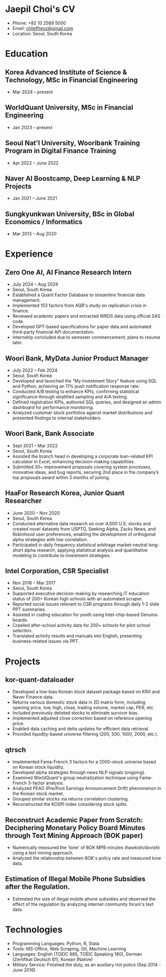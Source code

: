 
# Jaepil Choi's CV

- Phone: +82 10 2589 5000
- Email: [chljeffreyz@gmail.com](mailto:chljeffreyz@gmail.com)
- Location: Seoul, South Korea


# Education

## Korea Advanced Institute of Science & Technology, MSc in Financial Engineering

- Mar 2024 – present

## WorldQuant University, MSc in Financial Engineering

- Jan 2023 – present

## Seoul Nat'l University, Wooribank Training Program in Digital Finance Training

- Apr 2022 – June 2022

## Naver AI Boostcamp, Deep Learning & NLP Projects

- Jan 2021 – June 2021

## Sungkyunkwan University, BSc in Global Economics / Informatics

- Mar 2013 – Aug 2020

# Experience

## Zero One AI, AI Finance Research Intern

- July 2024 – Aug 2024
- Seoul, South Korea
- Established a Quant Factor Database to streamline financial data management.
- Implemented 153 factors from AQR's study on replication crisis in finance.
- Reviewed academic papers and extracted WRDS data using official SAS code.
- Developed GPT-based specifications for paper data and automated third-party financial API documentation.
- Internship concluded due to semester commencement; plans to resume later.

## Woori Bank, MyData Junior Product Manager

- July 2022 – Feb 2024
- Seoul, South Korea
- Developed and launched the “My Investment Story” feature using SQL and Python, achieving an 11% push notification response rate.
- Conducted A/B testing to enhance KPIs, confirming statistical significance through stratified sampling and A/A testing.
- Defined registration KPIs, authored SQL queries, and designed an admin dashboard for performance monitoring.
- Analyzed customer stock portfolios against market distributions and presented findings to internal stakeholders.

## Woori Bank, Bank Associate

- Sept 2021 – Mar 2022
- Seoul, South Korea
- Assisted the branch head in developing a corporate loan-related KPI calculator in Excel, enhancing decision-making capabilities.
- Submitted 30+ improvement proposals covering system processes, innovative ideas, and bug reports, securing 2nd place in the company’s top proposals award within 3 months of joining.

## HaaFor Research Korea, Junior Quant Researcher

- June 2020 – Nov 2020
- Seoul, South Korea
- Conducted alternative data research on over 4,000 U.S. stocks and created novel datasets from USPTO, Seeking Alpha, Zacks News, and Robinhood user preferences, enabling the development of orthogonal alpha strategies with low correlation.
- Participated in daily frequency statistical arbitrage market-neutral long-short alpha research, applying statistical analysis and quantitative modeling to contribute to investment strategies.

## Intel Corporation, CSR Specialist

- Nov 2016 – Mar 2017
- Seoul, South Korea
- Supported executive decision-making by researching IT education status of 200+ Korean high schools with an automated scraper.
- Reported social issues relevant to CSR programs through daily 1-2 slide PPT summaries.
- Assisted in coding education for youth using Intel-chip-based Genuino boards.
- Crawled after-school activity data for 200+ schools for pilot school selection.
- Translated activity results and manuals into English, presenting business-related issues via PPT.

# Projects

## kor-quant-dataloader

- Developed a low-bias Korean stock dataset package based on KRX and Naver Finance data.
- Returns various domestic stock data in 2D matrix form, including opening price, low, high, close, trading volume, market cap, PER, etc.
- Included previously delisted stocks to eliminate survivor bias.
- Implemented adjusted close correction based on reference opening price.
- Enabled data caching and delta updates for efficient data retrieval.
- Provided liquidity-based universe filtering (200, 500, 1000, 2000, etc.).

## qtrsch

- Implemented Fama-French 3 factors for a 2000-stock universe based on Korean stock liquidity.
- Developed alpha strategies through news NLP signals (ongoing).
- Examined WorldQuant's group neutralization technique using Fama-French 3-factor analysis.
- Analyzed PEAD (Pre/Post Earnings Announcement Drift) phenomenon in the Korean stock market.
- Grouped similar stocks via returns correlation clustering.
- Reconstructed the KOSPI index considering stock splits.

## Reconstruct Academic Paper from Scratch: Deciphering Monetary Policy Board Minutes through Text Mining Approach (BOK paper)

- Numerically measured the 'tone' of BOK MPB minutes (hawkish/dovish) using a text mining approach.
- Analyzed the relationship between BOK's policy rate and measured tone data.

## Estimation of Illegal Mobile Phone Subsidies after the Regulation.

- Estimated the size of illegal mobile phone subsidies and observed the effect of the regulation by analyzing internet community forum's text data.

# Technologies

- Programming Languages: Python, R, Stata
- Tools: MS-Office, Web Scraping, Git, Machine Learning
- Languages: English (TOEIC 985, TOEIC Speaking 180), German (Zertifikat Deutsch B1), Korean (Native)
- Military Service: Finished the duty, as an auxiliary riot police (Sep 2014 - June 2016)

